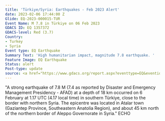 ```yaml
---
title: 'Türkiye/Syria: Earthquakes - Feb 2023 Alert'
date: 2023-02-06 17:44:00 Z
Glide: EQ-2023-000015-TUR
Event Name: M 7.8 in Türkiye on 06 Feb 2023
GDACS ID: EQ 1357372
GDACS-level: Red (3.7)
Country:
- Turkey
- Syria
Event type: EQ Earthquake
Summary Text: 'High humanitarian impact, magnitude 7.8 earthquake. '
Feature Image: EQ Earthquake
Status: alert
Post-type: update
source: <a href="https://www.gdacs.org/report.aspx?eventtype=EQ&eventid=1357372" target="_blank">GDACS</a>
---
```


"A strong earthquake of 7.8 M (7.4 as reported by Disaster and Emergency Management Presidency - AFAD) at a depth of 18 km occurred on 6 February at 1.17 UTC (4.17 local time) in southern Türkiye, close to the border with northern Syria. The epicentre was located in Atalar town (Gaziantep Province, Southeastern Anatolia Region), and about 45 km north of the northern border of Aleppo Governorate in Syria." ECHO